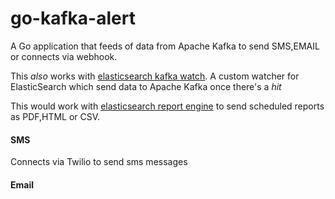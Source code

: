 # go-kafka-alert
A Go application that feeds of data from Apache Kafka to send SMS,EMAIL or connects via webhook.

This _also_ works with [elasticsearch kafka watch](https://github.com/malike/elasticsearch-kafka-watch). A custom watcher for ElasticSearch which send data to Apache Kafka once there's a _hit_

This would work with [elasticsearch report engine](https://github.com/malike/elasticsearch-report-engine) to send scheduled reports as PDF,HTML or CSV.



#### SMS

Connects via Twilio to send sms messages


#### Email

